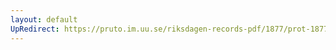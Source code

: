 ```yaml
---
layout: default
UpRedirect: https://pruto.im.uu.se/riksdagen-records-pdf/1877/prot-1877--ak--010/prot-1877--ak--010_035.pdf
---
```

